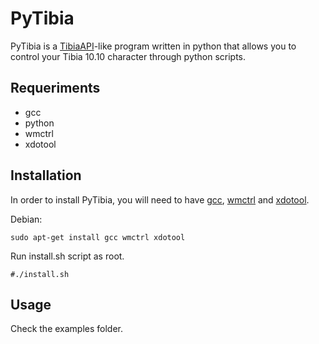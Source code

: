 PyTibia
=======
PyTibia is a [TibiaAPI](https://code.google.com/p/tibiaapi/)-like program written in python that allows you to control your Tibia 10.10 character through python scripts.

Requeriments
------------
* gcc
* python
* wmctrl
* xdotool

Installation
------------
In order to install PyTibia, you will need to have [gcc](https://gcc.gnu.org/), [wmctrl](http://tomas.styblo.name/wmctrl/) and [xdotool](http://www.semicomplete.com/projects/xdotool/).

Debian:

`sudo apt-get install gcc wmctrl xdotool`

Run install.sh script as root.

`#./install.sh`

Usage
------------
Check the examples folder.